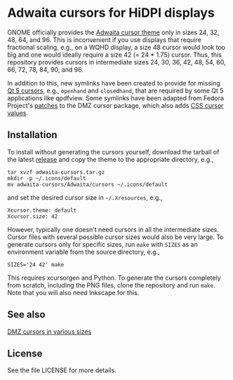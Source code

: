 # Adwaita cursors for HiDPI displays

GNOME officially provides the [Adwaita cursor theme][1] only in sizes
24, 32, 48, 64, and 96.  This is inconvenient if you use displays that
require fractional scaling, e.g., on a WQHD display, a size 48 cursor
would look too big and one would ideally require a size 42 (= 24 * 1.75)
cursor.  Thus, this repository provides cursors in intermediate sizes
24, 30, 36, 42, 48, 54, 60, 66, 72, 78, 84, 90, and 96.

In addition to this, new symlinks have been created to provide for
missing [Qt 5 cursors][3], e.g., `openhand` and `closedhand`, that are
required by some Qt 5 applications like qpdfview.  Some symlinks have
been adapted from Fedora Project's [patches][4] to the DMZ cursor
package, which also adds [CSS cursor values][5].

## Installation

To install without generating the cursors yourself, download the tarball
of the latest [release][2] and copy the theme to the appropriate
directory, e.g.,

    tar xvzf adwaita-cursors.tar.gz
    mkdir -p ~/.icons/default
    mv adwaita-cursors/Adwaita/cursors ~/.icons/default

and set the desired cursor size in `~/.Xresources`, e.g.,

    Xcursor.theme: default
    Xcursor.size: 42

However, typically one doesn't need cursors in all the intermediate
sizes.  Cursor files with several possible cursor sizes would also be
very large.  To generate cursors only for specific sizes, run `make`
with `SIZES` as an environment variable from the source directory, e.g.,

    SIZES='24 42' make

This requires xcursorgen and Python.  To generate the cursors completely
from scratch, including the PNG files, clone the repository and run
`make`.  Note that you will also need Inkscape for this.

## See also

[DMZ cursors in various sizes][6]

## License

See the file LICENSE for more details.

[1]: https://github.com/GNOME/adwaita-icon-theme
[2]: https://github.com/manu-mannattil/adwaita-cursors/releases
[3]: https://doc.qt.io/qt-5/qcursor.html
[4]: https://src.fedoraproject.org/rpms/dmz-cursor-themes/blob/master/f/dmz-cursor-themes-symbolic-links.patch
[5]: https://developer.mozilla.org/en-US/docs/Web/CSS/cursor
[6]: https://github.com/ganwell/dmz-cursors
